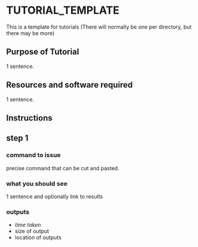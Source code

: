 # TUTORIAL_TEMPLATE

This is a template for tutorials (There will normally be one per directory, but there may be more)

## Purpose of Tutorial

1 sentence.

## Resources and software required

1 sentence.

## Instructions

## step 1
### command to issue

precise command that can be cut and pasted.

### what you should see

1 sentence and optionally
link to results

### outputs
* *time taken*
* size of output
* location of outputs


